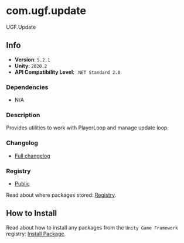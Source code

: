# com.ugf.update

UGF.Update

## Info

- **Version**: `5.2.1`
- **Unity**: `2020.2`
- **API Compatibility Level**: `.NET Standard 2.0`

### Dependencies

- N/A


### Description

Provides utilities to work with PlayerLoop and manage update loop.

### Changelog

- [Full changelog](changelog.md)

### Registry

- [Public](https://bintray.com/unity-game-framework/public)

Read about where packages stored: [Registry](https://github.com/unity-game-framework/organization/blob/master/docs/registry.md).

## How to Install

Read about how to install any packages from the `Unity Game Framework` registry: [Install Package](https://github.com/unity-game-framework/organization/blob/master/docs/install-packages.md).
